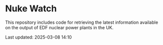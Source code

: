# Nuke Watch

This repository includes code for retrieving the latest information available on the output of EDF nuclear power plants in the UK.

Last updated: 2025-03-08 14:10
